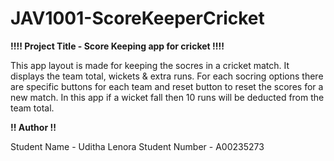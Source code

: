 # JAV1001-ScoreKeeperCricket

**!!!! Project Title - Score Keeping app for cricket !!!!**

This app layout is made for keeping the socres in a cricket match. It displays the team total, wickets & extra runs. For each socring options there are specific buttons for 
each team and reset button to reset the scores for a new match. In this app if a wicket fall then 10 runs will be deducted from the team total. 

**!! Author !!**

Student Name - Uditha Lenora
Student Number - A00235273
